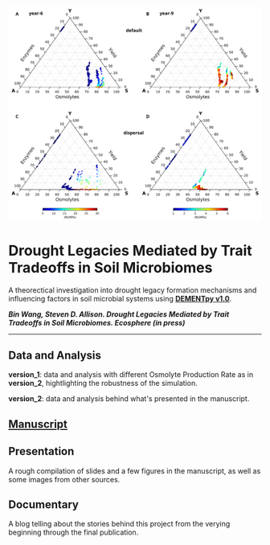 ![Decomposition Scenarios](https://github.com/bioatmosphere/microbiome-drought-legacy/blob/master/data/version_2/figures/ternary_final.svg)

# Drought Legacies Mediated by Trait Tradeoffs in Soil Microbiomes

A theorectical investigation into drought legacy formation mechanisms and influencing factors in soil microbial systems using [**DEMENTpy v1.0**](https://github.com/bioatmosphere/DEMENTpy/releases/tag/v1.0).


***Bin Wang, Steven D. Allison. Drought Legacies Mediated by Trait Tradeoffs in Soil Microbiomes. Ecosphere (in press)***

---

## Data and Analysis

**version_1**: data and analysis with different Osmolyte Production Rate as in **version_2**, hightlighting the robustness of the simulation.

**version_2**: data and analysis behind what's presented in the manuscript.


## [Manuscript](https://github.com/bioatmosphere/microbiome-drought-legacy/tree/master/writing)


## Presentation 

A rough compilation of slides and a few figures in the manuscript, as well as some images from other sources. 


## Documentary

A blog telling about the stories behind this project from the verying beginning through the final publication. 

